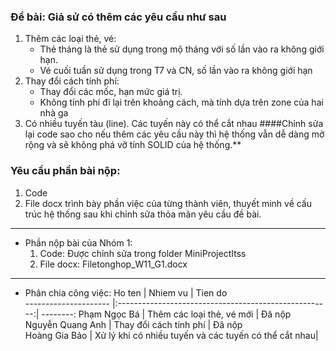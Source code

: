 ### Đề bài: Giả sử có thêm các yêu cầu như sau
1. Thêm các loại thẻ, vé:
   *	Thẻ tháng là thẻ sử dụng trong mộ tháng với số lần vào ra không giới hạn.
   *	Vé cuối tuần sử dụng trong T7 và CN, số lần vào ra không giới hạn
2. Thay đổi cách tính phí:
   *	Thay đổi các mốc, hạn mức giá trị.
   *	Không tính phí đi lại trên khoảng cách, mà tính dựa trên zone của hai nhà ga
3. Có nhiều tuyến tàu (line). Các tuyến này có thể cắt nhau
####Chỉnh sửa lại code sao cho nếu thêm các yêu cầu này thì hệ thống vẫn dễ dàng mở rộng và sẽ không phá vỡ tính SOLID của hệ thống.**
### Yêu cầu phần bài nộp:
1. Code
2. File docx trình bày phần việc của từng thành viên, thuyết minh về cấu trúc hệ thống sau khi chỉnh sửa thỏa mãn yêu cầu đề bài.
----------------------------------------------------------------------------------------------------------
* Phần nộp bài của Nhóm 1:
   1. Code: Được chỉnh sửa trong folder MiniProjectItss
   2. File docx: Filetonghop_W11_G1.docx
----------------------------------------------------------------------------------------------------------
* Phân chia công việc:
 Ho ten        	| Nhiem vu           					| Tien do  
 ---------------------	|:-----------------------------------------------------:| --------:
 Phạm Ngọc Bá		| Thêm các loại thẻ, vé mới 				| Đã nộp   
 Nguyễn Quang Anh	| Thay đổi cách tính phí  				| Đã nộp   
 Hoàng Gia Bảo	| Xử lý khi có nhiều tuyến và các tuyến có thể cắt nhau| 	   
